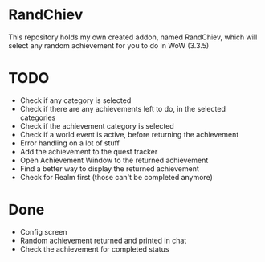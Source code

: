 # RandChiev
This repository holds my own created addon, named RandChiev, which will select any random achievement for you to do in WoW (3.3.5)

# TODO
- Check if any category is selected
- Check if there are any achievements left to do, in the selected categories
- Check if the achievement category is selected
- Check if a world event is active, before returning the achievement
- Error handling on a lot of stuff
- Add the achievement to the quest tracker
- Open Achievement Window to the returned achievement
- Find a better way to display the returned achievement
- Check for Realm first (those can't be completed anymore)

# Done
- Config screen
- Random achievement returned and printed in chat
- Check the achievement for completed status
